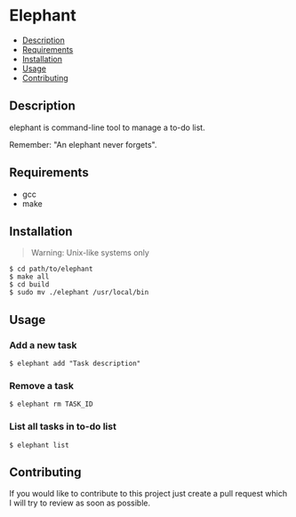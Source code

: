 # Elephant

- [Description](#description)
- [Requirements](#requirements)
- [Installation](#installation)
- [Usage](#usage)
- [Contributing](#contributing)

## Description

elephant is command-line tool to manage a to-do list.

Remember: "An elephant never forgets".

## Requirements

- gcc
- make

## Installation

> Warning: Unix-like systems only

```console
$ cd path/to/elephant
$ make all
$ cd build
$ sudo mv ./elephant /usr/local/bin
```

## Usage

### Add a new task

```console
$ elephant add "Task description"
```

### Remove a task

```console
$ elephant rm TASK_ID
```

### List all tasks in to-do list

```console
$ elephant list
```

## Contributing

If you would like to contribute to this project just create a pull request which I will try to review as soon as
possible.